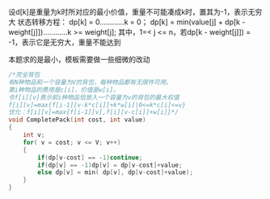 设d[k]是重量为k时所对应的最小价值，重量不可能凑成k时，置其为-1，表示无穷大
状态转移方程：
dp[k] = 0…………k = 0；
dp[k] = min(value[j] + dp[k - weight[j]])…………k >= weight[j];
其中，1=< j <= n，若dp[k - weight[j]]) = -1，表示它是无穷大，重量不能达到

本题求的是最小，模板需要做一些细微的改动

```c++
/*完全背包
有N种物品和一个容量为V的背包，每种物品都有无限件可用。
第i种物品的费用是c[i]，价值是w[i]。
令f[i][v]表示前i种物品恰放入一个容量为v的背包的最大权值
f[i][v]=max{f[i-1][v-k*c[i]]+k*w[i]|0<=k*c[i]<=v}
优化：f[i][v]=max{f[i-1][v],f[i][v-c[i]]+w[i]}*/
void CompletePack(int cost, int value)
{
	int v;
    for( v = cost; v <= V; v++)
	{
		if(dp[v-cost] == -1)continue;
		if(dp[v] == -1)dp[v] = dp[v-cost]+value;
		else dp[v] = min( dp[v], dp[v-cost]+value);
	}
}
```